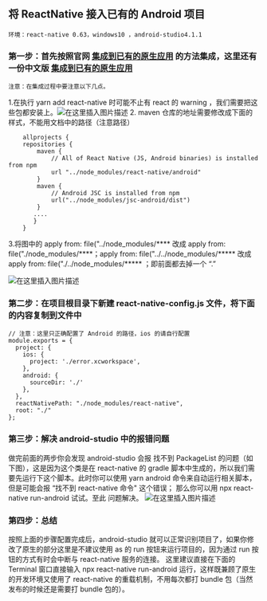 ## 将 ReactNative 接入已有的 Android 项目
	环境：react-native 0.63，windows10 ，android-studio4.1.1

 ### 第一步：首先按照官网 [集成到已有的原生应用](https://reactnative.dev/docs/integration-with-existing-apps) 的方法集成，这里还有一份中文版 [集成到已有的原生应用](https://reactnative.cn/docs/integration-with-existing-apps)
 
 	注意：在集成过程中要注意以下几点。

 1.在执行 yarn add react-native 时可能不止有 react 的 warning ，我们需要把这些包都安装上。![在这里插入图片描述](https://img-blog.csdnimg.cn/20201118133946767.png?x-oss-process=image/watermark,type_ZmFuZ3poZW5naGVpdGk,shadow_10,text_aHR0cHM6Ly9ibG9nLmNzZG4ubmV0L25pdXpodWNlZGVuZ2x1,size_16,color_FFFFFF,t_70#pic_center)
 2. maven 仓库的地址需要修改成下面的样式，不能用文档中的路径（注意路径）
 
	 	allprojects {
	    repositories {
	        maven {
	            // All of React Native (JS, Android binaries) is installed from npm
	            url "../node_modules/react-native/android"
	        }
	        maven {
	            // Android JSC is installed from npm
	            url("../node_modules/jsc-android/dist")
	        }
	       ....
	       }
	    }
	    
 3.将图中的 apply from: file("../node_modules/**** 改成 apply from: file("./node_modules/****；apply from: file("../../node_modules/***** 改成 apply from: file("./../node_modules/***** ；即前面都去掉一个 “.”

![在这里插入图片描述](https://img-blog.csdnimg.cn/20201118135553251.png?x-oss-process=image/watermark,type_ZmFuZ3poZW5naGVpdGk,shadow_10,text_aHR0cHM6Ly9ibG9nLmNzZG4ubmV0L25pdXpodWNlZGVuZ2x1,size_16,color_FFFFFF,t_70#pic_center)
### 第二步：在项目根目录下新建 react-native-config.js 文件，将下面的内容复制到文件中
	// 注意：这里只正确配置了 Android 的路径，ios 的请自行配置
	module.exports = {
	  project: {
	    ios: {
	      project: './error.xcworkspace',
	    },
	    android: {
	      sourceDir: './'
	    },
	  },
	  reactNativePath: "./node_modules/react-native",
	  root: "./"
	};

### 第三步：解决 android-studio 中的报错问题
做完前面的两步你会发现 android-studio 会报 找不到 PackageList 的问题（如下图），这是因为这个类是在 react-native 的 gradle 脚本中生成的，所以我们需要先运行下这个脚本。此时你可以使用 yarn android 命令来自动运行相关脚本，但是可能会报 “找不到 react-native 命令" 这个错误； 那么你可以用 npx react-native run-android 试试。至此 问题解决。
![在这里插入图片描述](https://img-blog.csdnimg.cn/20201118140446154.png?x-oss-process=image/watermark,type_ZmFuZ3poZW5naGVpdGk,shadow_10,text_aHR0cHM6Ly9ibG9nLmNzZG4ubmV0L25pdXpodWNlZGVuZ2x1,size_16,color_FFFFFF,t_70#pic_center)
### 第四步：总结
按照上面的步骤配置完成后，android-studio 就可以正常识别项目了，如果你修改了原生的部分这里是不建议使用 as 的 run 按钮来运行项目的，因为通过 run 按钮的方式有时会中断与 react-native 服务的连接。
这里建议直接在下面的 Terminal 窗口直接输入 npx react-native run-android 运行，这样既兼顾了原生的开发环境又使用了 react-native 的重载机制，不用每次都打 bundle 包（当然发布的时候还是需要打 bundle 包的）。


	